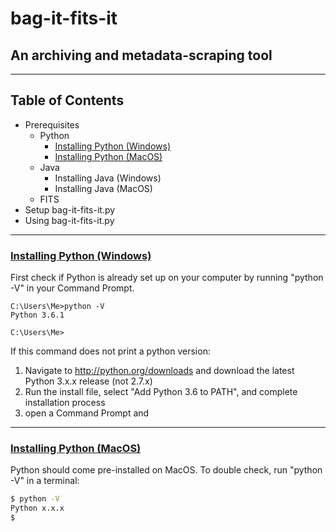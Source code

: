 # bag-it-fits-it
## An archiving and metadata-scraping tool
---

## Table of Contents

- Prerequisites
	- Python
		- [Installing Python (Windows)](python-install-windows)
		- [Installing Python (MacOS)](python-install-macos)
	- Java
		- Installing Java (Windows)
		- Installing Java (MacOS)
	- FITS
- Setup bag-it-fits-it.py
- Using bag-it-fits-it.py

---

### [Installing Python (Windows)](python-install-windows)

First check if Python is already set up on your computer by running "python -V" in your Command Prompt.
```
C:\Users\Me>python -V
Python 3.6.1

C:\Users\Me>
```
If this command does not print a python version:

1. Navigate to http://python.org/downloads and download the latest Python 3.x.x release (not 2.7.x)
2. Run the install file, select "Add Python 3.6 to PATH", and complete installation process
3. open a Command Prompt and

---

### [Installing Python (MacOS)](python-install-macos)

Python should come pre-installed on MacOS. To double check, run "python -V" in a terminal:
```sh
$ python -V
Python x.x.x
$
```
